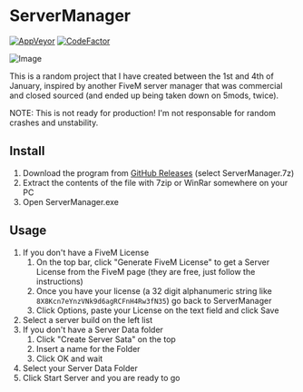 # ServerManager
[![AppVeyor](https://img.shields.io/appveyor/ci/justalemon/servermanager.svg?label=appveyor)](https://ci.appveyor.com/project/justalemon/servermanager)
[![CodeFactor](https://www.codefactor.io/repository/github/justalemon/servermanager/badge)](https://www.codefactor.io/repository/github/justalemon/servermanager)

![Image](https://cdn.discordapp.com/attachments/488942102739157022/530623234048262154/unknown.png)

This is a random project that I have created between the 1st and 4th of January, inspired by another FiveM server manager that was commercial and closed sourced (and ended up being taken down on 5mods, twice).

NOTE: This is not ready for production! I'm not responsable for random crashes and unstability.

## Install

1. Download the program from [GitHub Releases](https://github.com/justalemon/ServerManager/releases) (select ServerManager.7z)
1. Extract the contents of the file with 7zip or WinRar somewhere on your PC
1. Open ServerManager.exe

## Usage

1. If you don't have a FiveM License
    1. On the top bar, click "Generate FiveM License" to get a Server License from the FiveM page (they are free, just follow the instructions)
    1. Once you have your license (a 32 digit alphanumeric string like `8X8Kcn7eYnzVNk9d6agRCFnH4Rw3fN35`) go back to ServerManager
    1. Click Options, paste your License on the text field and click Save
1. Select a server build on the left list
1. If you don't have a Server Data folder
    1. Click "Create Server Sata" on the top
    1. Insert a name for the Folder
    1. Click OK and wait
1. Select your Server Data Folder
1. Click Start Server and you are ready to go
